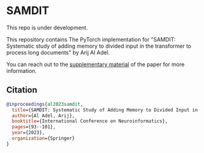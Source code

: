 # SAMDIT
This repo is under development.

This repository contains The PyTorch implementation for "SAMDIT: Systematic study of adding memory to divided input in the transformer to process long documents" by Arij Al Adel.

You can reach out to the [supplementary material](https://github.com/Arij-Aladel/SAMIT/blob/main/SAMIT-supplementary%20material.pdf) of the paper for more information.

##  Citation

```bibtex
@inproceedings{al2023samdit,
  title={SAMDIT: Systematic Study of Adding Memory to Divided Input in the Transformer to Process Long Documents},
  author={Al Adel, Arij},
  booktitle={International Conference on Neuroinformatics},
  pages={93--101},
  year={2023},
  organization={Springer}
}

